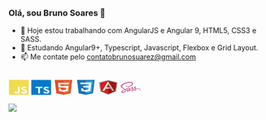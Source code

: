 ### Olá, sou Bruno Soares 👋

- 🔭 Hoje estou trabalhando com AngularJS e Angular 9, HTML5, CSS3 e SASS.
- 🌱 Estudando Angular9+, Typescript, Javascript, Flexbox e Grid Layout.
- 📫 Me contate pelo contatobrunosuarez@gmail.com

<!--  <div>
  <a href="https://github.com/brunosuarez">
  <img height="180em" src="https://github-readme-stats.vercel.app/api?username=brunosuarez&show_icons=true&theme=dark&include_all_commits=true&count_private=true"/>
  <img height="180em" src="https://github-readme-stats.vercel.app/api/top-langs/?username=brunosuarez&layout=compact&langs_count=7&theme=dark"/>
</div> -->
  
<div style="display: inline_block"><br>
  <img align="center" alt="bruno-js" height="30" width="40" src="https://raw.githubusercontent.com/devicons/devicon/master/icons/javascript/javascript-plain.svg">
  <img align="center" alt="bruno-Ts" height="30" width="40" src="https://raw.githubusercontent.com/devicons/devicon/master/icons/typescript/typescript-plain.svg">
  <img align="center" alt="bruno-HTML" height="30" width="40" src="https://raw.githubusercontent.com/devicons/devicon/master/icons/html5/html5-original.svg">
  <img align="center" alt="bruno-CSS" height="30" width="40" src="https://raw.githubusercontent.com/devicons/devicon/master/icons/css3/css3-original.svg">
  <img align="center" alt="bruno" height="30" width="40" src="https://github.com/devicons/devicon/blob/master/icons/angularjs/angularjs-original.svg">
  <img align="center" alt="bruno" height="30" width="40" src="https://github.com/devicons/devicon/blob/master/icons/sass/sass-original.svg">
</div> 
  <br>
<div>
  </a>
  <a href="https://www.linkedin.com/in/bruno-soares-879719142/" target="_blank"><img src="https://img.shields.io/badge/-LinkedIn-%230077B5?style=for-the-badge&logo=linkedin&logoColor=white" target="_blank"></a> 
</div>  


  
  
  
  

